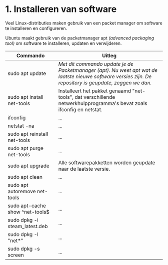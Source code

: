 # 1. Installeren van software
Veel Linux-distributies maken gebruik van een packet manager om software te installeren en configureren.

Ubuntu maakt gebruik van de packetmanager apt _(advanced packaging tool)_ om software te installeren, updaten en verwijderen.

Commando | Uitleg
--- | ---
sudo apt update | _Met dit commando update je de Packetmanager (apt). Nu weet apt wat de laatste nieuwe software versies zijn. De repository is geupdate, zeggen we dan._
sudo apt install net-tools | Installeert het pakket genaamd "net-tools", dat verschillende netwerkhulpprogramma's bevat zoals ifconfig en netstat.
ifconfig | ...
netstat -na | ...
sudo apt reinstall net-tools | ...
sudo apt purge net-tools | ...
sudo apt upgrade | Alle softwarepakketten worden geupdate naar de laatste versie.
sudo apt clean | ...
sudo apt autoremove net-tools | ...
sudo apt-cache show ^net-tools$ | ...
sudo dpkg -i steam_latest.deb | ...
sudo dpkg -l "net*" | ...
sudo dpkg -s screen | ...
